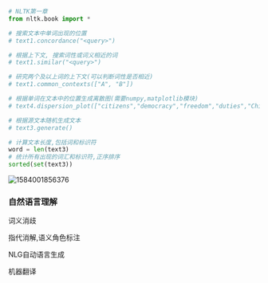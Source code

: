 ```python
# NLTK第一章
from nltk.book import *

# 搜索文本中单词出现的位置
# text1.concordance("<query>")

# 根据上下文, 搜索词性或词义相近的词
# text1.similar("<query>")

# 研究两个及以上词的上下文(可以判断词性是否相近)
# text1.common_contexts(["A", "B"])

# 根据单词在文本中的位置生成离散图(需要numpy,matplotlib模块)
# text4.dispersion_plot(["citizens","democracy","freedom","duties","China"])

# 根据源文本随机生成文本
# text3.generate()

# 计算文本长度,包括词和标识符
word = len(text3)
# 统计所有出现的词汇和标识符,正序排序
sorted(set(text3))
```

![1584001856376](assets/1584001856376.png)

### 自然语言理解

词义消歧

指代消解,语义角色标注

NLG自动语言生成

机器翻译

